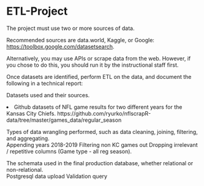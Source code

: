# ETL-Project

The project must use two or more sources of data.

Recommended sources are data.world, Kaggle, or Google: https://toolbox.google.com/datasetsearch.

Alternatively, you may use APIs or scrape data from the web. However, if you chose to do this, you should run it by the instructional staff first.

Once datasets are identified, perform ETL on the data, and document the following in a technical report:


Datasets used and their sources.<br>
<li>
  Github datasets of NFL game results for two different years for the Kansas City Chiefs. 
  https://github.com/ryurko/nflscrapR-data/tree/master/games_data/regular_season
  </li>


Types of data wrangling performed, such as data cleaning, joining, filtering, and aggregating.<br>
  Appending years 2018-2019
  Filtering non KC games out
  Dropping irrelevant / repetitive columns (Game type - all reg season).
  


The schemata used in the final production database, whether relational or non-relational. <br>
  Postgresql data upload
  Validation query 

